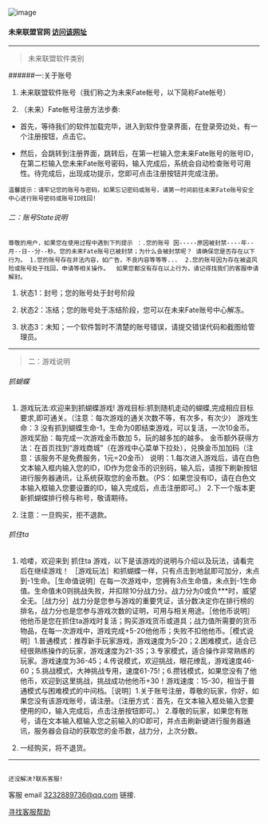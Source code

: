 ![image](http://img04.sogoucdn.com/app/a/100520146/2770c69a4e7ca0500aec44a0cadb5c9a)

#### **未来联盟官网 [访问该网址](mdss.sxl.cn)**

-------

> 未来联盟软件类别

######一:关于账号

1. 未来联盟软件账号（我们称之为未来Fate帐号，以下简称Fate帐号）

2. （未来）Fate帐号注册方法步奏:

- 首先，等待我们的软件加载完毕，进入到软件登录界面，在登录旁边处，有一个注册按钮，点击它。

- 然后，会跳转到注册界面，跳转后，在第一栏输入您未来Fate账号的账号ID，在第二栏输入您未来Fate账号密码，输入完成后，系统会自动检查账号可用性。待完成后，出现成功提示，您即可点击注册按钮并完成注册。

 `温馨提示：请牢记您的账号与密码，如果忘记密码或账号，请第一时间前往未来Fate账号安全中心进行账号密码或账号ID找回!` 

###### 二：账号State说明

 `尊敬的用户，如果您在使用过程中遇到下列提示 ：.您的账号 因-----原因被封禁----年--月--日--分--秒。您的未来Fate账号已被封禁；为什么会被封禁呢？ 请确保您是否存在以下行为。 1.您的账号存在非法内容，如广告，不良内容等等等...  2.您的账号因为存在被盗风险或账号处于找回，申请等相关操作。  如果您都没有存在以上行为，请记得找我们的客服申请解封。` 

1. 状态1：封号；您的账号处于封号阶段

2. 状态2：冻结；您的账号处于冻结阶段，您可以在未来Fate账号中心解冻。

3. 状态3：未知；一个软件暂时不清楚的账号错误，请提交错误代码和截图给管理员。

-------

> 二：游戏说明

###### 抓蝴蝶

1. 游戏玩法:欢迎来到抓蝴蝶游戏! 游戏目标:抓到随机走动的蝴蝶,完成相应目标要求,即可通关。（注意：每次游戏的通关次数不等，有次多，有次少） 游戏生命：3 没有抓到蝴蝶生命-1，生命为0即结束游戏，可以复活，一次10金币。 游戏奖励：每完成一次游戏金币数加 5，玩的越多加的越多。 金币额外获得方法：在首页找到“游戏商城”（在游戏中心菜单下拉处），兑换金币加加码（注意：该服务不是免费服务，1元=20金币） 说明：1.每次进入游戏后，请在白色文本输入框内输入您的ID，ID作为您金币的识别码，输入后，请按下刷新按钮进行服务器通讯，让系统获取您的金币数。（PS：如果您没有ID，请在白色文本输入框输入您要设置的ID，输入完成后，点击注册即可。） 2.下一个版本更新抓蝴蝶排行榜与称号，敬请期待。

2. 注意：一旦购买，拒不退款。

###### 抓住ta

1. 哈喽，欢迎来到 抓住ta 游戏，以下是该游戏的说明与介绍以及玩法，请看完后在继续游戏！ ［游戏玩法］和抓蝴蝶一样，只有点击到地鼠即可加分，未点到-1生命。［生命值说明］在每一次游戏中，您拥有3点生命值，未点到-1生命值。生命值未0则挑战失败，并扣除10分战力分。战力分为0或负***时，威望全无。［战力分］战力分是您参与游戏的重要凭证，该分数决定你在排行榜的排名，战力分也是您参与游戏次数的证明，可用与相关用途。［他他币说明］他他币是您在抓住ta游戏时复活；购买游戏货币或道具；战力值所需要的货币物品，在每一次游戏中，游戏完成+5-20他他币；失败不扣他他币。［模式说明］1.普通模式：推荐新手玩家游戏，游戏速度为5-20；2.困难模式，适合已经很熟练操作的玩家，游戏速度为21-35；3.专家模式，适合操作非常熟练的玩家。游戏速度为36-45；4.传说模式，欢迎挑战，眼花缭乱，游戏速度46-60；5.挑战模式，大神挑战专用，速度61-75!；6.攒钱模式，如果您没有了他他币，欢迎到这里挑战，挑战成功他他币+30！游戏速度：15-30，相当于普通模式与困难模式的中间档。［说明］1.关于账号注册，尊敬的玩家，你好，如果您没有该游戏账号，请注册。（注册方式：首先，在文本输入框处输入您要使用的ID，输入完成后，点击注册按钮即可。） 2.尊敬的玩家，如果您有账号，请在文本输入框输入您之前输入的ID即可，并点击刷新键进行服务器通讯，服务器会自动的获取您的金币数，战力分，上次分数。

2. 一经购买，将不退货。

-------

```

还没解决?联系客服!

```

客服 email <3232889736@qq.com> 链接.

[寻找客服帮助](http://sighttp.qq.com/authd?IDKEY=2ba9fef43c5c5e061061ce4c5f0d1ca45110f32925453fe6)

